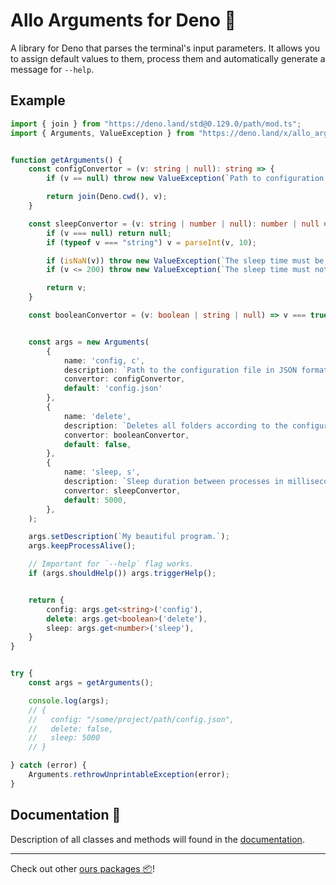 # **Allo Arguments** for Deno 🦕

A library for Deno that parses the terminal's input parameters.
It allows you to assign default values to them, process them and automatically generate a message for `--help`.


## Example

```ts
import { join } from "https://deno.land/std@0.129.0/path/mod.ts";
import { Arguments, ValueException } from "https://deno.land/x/allo_arguments/mod.ts";


function getArguments() {
    const configConvertor = (v: string | null): string => {
        if (v == null) throw new ValueException(`Path to configuration file is not set. You can set it using "--config=<path>"`)

        return join(Deno.cwd(), v);
    }

    const sleepConvertor = (v: string | number | null): number | null => {
        if (v === null) return null;
        if (typeof v === "string") v = parseInt(v, 10);

        if (isNaN(v)) throw new ValueException(`The sleep time must be a valid number. "--sleep=<number>"`)
        if (v <= 200) throw new ValueException(`The sleep time must not be less than 200 ms. "--sleep=<number>"`)

        return v;
    }

    const booleanConvertor = (v: boolean | string | null) => v === true || v === 'true';


    const args = new Arguments(
        {
            name: 'config, c',
            description: `Path to the configuration file in JSON format.`,
            convertor: configConvertor,
            default: 'config.json'
        },
        {
            name: 'delete',
            description: `Deletes all folders according to the configuration file.`,
            convertor: booleanConvertor,
            default: false,
        },
        {
            name: 'sleep, s',
            description: `Sleep duration between processes in milliseconds.`,
            convertor: sleepConvertor,
            default: 5000,
        },
    );

    args.setDescription(`My beautiful program.`);
    args.keepProcessAlive();

    // Important for `--help` flag works.
    if (args.shouldHelp()) args.triggerHelp();


    return {
        config: args.get<string>('config'),
        delete: args.get<boolean>('delete'),
        sleep: args.get<number>('sleep'),
    }
}


try {
    const args = getArguments();

    console.log(args);
    // {
    //   config: "/some/project/path/config.json",
    //   delete: false,
    //   sleep: 5000
    // }

} catch (error) {
    Arguments.rethrowUnprintableException(error);
}
```

## Documentation 📖

Description of all classes and methods will found in the [documentation](https://doc.deno.land/https://deno.land/x/allo_arguments/mod.ts).

---

Check out other [ours packages 📦](https://deno.land/x?query=allo_)!